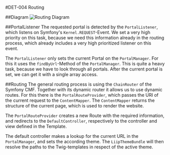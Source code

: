 #DET-004 Routing

##Diagram
![Routing Diagram](https://raw.github.com/sulu-cmf/docs/master/detail-specification/images/diagrams/Routing.png)

##PortalListener
The requested portal is detected by the `PortalListener`, which listens on Symfony's `Kernel.REQUEST`-Event. We set a very high priority on this task, because we need this information already in the routing process, which already includes a very high prioritized listener on this event. 

The `PortalListener` only sets the current Portal on the `PortalManager`. For this it uses the `findByUrl`-Method of the `PortalManager`. This is quite a heavy task, because we have to look through all portals. After the current portal is set, we can get it with a single array access.

##Routing
The general routing process is using the `ChainRouter` of the Symfony CMF. Together with its dynamic router it allows us to use dynamic routes. For this there is the `PortalRouteProvider`, which passes the URI of the current request to the `ContentMapper`. The `ContentMapper` returns the structure of the current page, which is used to render the website.

The `PortalRouteProvider` creates a new Route with the required information, and redirects to the `DefaultController`, respectively to the controller and view defined in the Template.

The default controller makes a lookup for the current URL in the `PortalManager`, and sets the according theme. The `LiipThemeBundle` will then resolve the paths to the Twig-templates in respect of the active theme.
